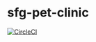 # sfg-pet-clinic

[![CircleCI](https://circleci.com/gh/mlooser/recipe-project.svg?style=svg)](https://circleci.com/gh/mlooser/recipe-project)